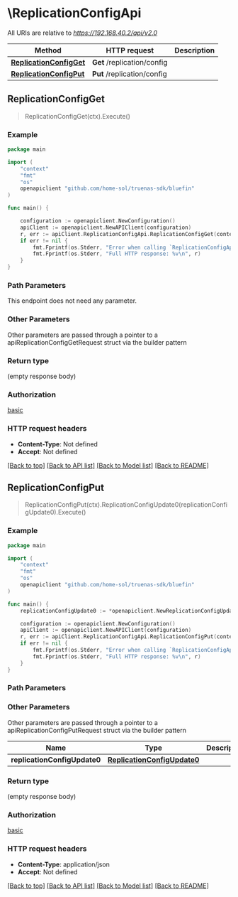 # \ReplicationConfigApi

All URIs are relative to *https://192.168.40.2/api/v2.0*

Method | HTTP request | Description
------------- | ------------- | -------------
[**ReplicationConfigGet**](ReplicationConfigApi.md#ReplicationConfigGet) | **Get** /replication/config | 
[**ReplicationConfigPut**](ReplicationConfigApi.md#ReplicationConfigPut) | **Put** /replication/config | 



## ReplicationConfigGet

> ReplicationConfigGet(ctx).Execute()





### Example

```go
package main

import (
    "context"
    "fmt"
    "os"
    openapiclient "github.com/home-sol/truenas-sdk/bluefin"
)

func main() {

    configuration := openapiclient.NewConfiguration()
    apiClient := openapiclient.NewAPIClient(configuration)
    r, err := apiClient.ReplicationConfigApi.ReplicationConfigGet(context.Background()).Execute()
    if err != nil {
        fmt.Fprintf(os.Stderr, "Error when calling `ReplicationConfigApi.ReplicationConfigGet``: %v\n", err)
        fmt.Fprintf(os.Stderr, "Full HTTP response: %v\n", r)
    }
}
```

### Path Parameters

This endpoint does not need any parameter.

### Other Parameters

Other parameters are passed through a pointer to a apiReplicationConfigGetRequest struct via the builder pattern


### Return type

 (empty response body)

### Authorization

[basic](../README.md#basic)

### HTTP request headers

- **Content-Type**: Not defined
- **Accept**: Not defined

[[Back to top]](#) [[Back to API list]](../README.md#documentation-for-api-endpoints)
[[Back to Model list]](../README.md#documentation-for-models)
[[Back to README]](../README.md)


## ReplicationConfigPut

> ReplicationConfigPut(ctx).ReplicationConfigUpdate0(replicationConfigUpdate0).Execute()





### Example

```go
package main

import (
    "context"
    "fmt"
    "os"
    openapiclient "github.com/home-sol/truenas-sdk/bluefin"
)

func main() {
    replicationConfigUpdate0 := *openapiclient.NewReplicationConfigUpdate0() // ReplicationConfigUpdate0 |  (optional)

    configuration := openapiclient.NewConfiguration()
    apiClient := openapiclient.NewAPIClient(configuration)
    r, err := apiClient.ReplicationConfigApi.ReplicationConfigPut(context.Background()).ReplicationConfigUpdate0(replicationConfigUpdate0).Execute()
    if err != nil {
        fmt.Fprintf(os.Stderr, "Error when calling `ReplicationConfigApi.ReplicationConfigPut``: %v\n", err)
        fmt.Fprintf(os.Stderr, "Full HTTP response: %v\n", r)
    }
}
```

### Path Parameters



### Other Parameters

Other parameters are passed through a pointer to a apiReplicationConfigPutRequest struct via the builder pattern


Name | Type | Description  | Notes
------------- | ------------- | ------------- | -------------
 **replicationConfigUpdate0** | [**ReplicationConfigUpdate0**](ReplicationConfigUpdate0.md) |  | 

### Return type

 (empty response body)

### Authorization

[basic](../README.md#basic)

### HTTP request headers

- **Content-Type**: application/json
- **Accept**: Not defined

[[Back to top]](#) [[Back to API list]](../README.md#documentation-for-api-endpoints)
[[Back to Model list]](../README.md#documentation-for-models)
[[Back to README]](../README.md)

